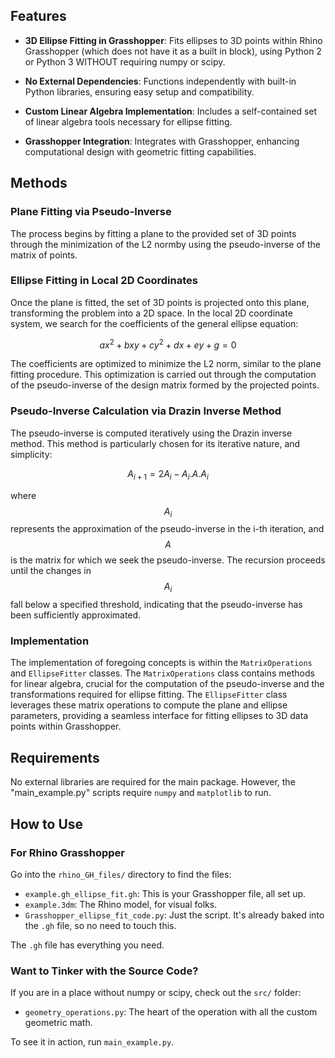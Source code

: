 
## Features

- **3D Ellipse Fitting in Grasshopper**: Fits ellipses to 3D points within Rhino Grasshopper (which does not have it as a built in block), using Python 2 or Python 3 WITHOUT requiring numpy or scipy.

- **No External Dependencies**: Functions independently with built-in Python libraries, ensuring easy setup and compatibility.

- **Custom Linear Algebra Implementation**: Includes a self-contained set of linear algebra tools necessary for ellipse fitting.

- **Grasshopper Integration**: Integrates with Grasshopper, enhancing computational design with geometric fitting capabilities.

## Methods

### Plane Fitting via Pseudo-Inverse

The process begins by fitting a plane to the provided set of 3D points through the minimization of the L2 normby using the pseudo-inverse of the matrix of points.

### Ellipse Fitting in Local 2D Coordinates

Once the plane is fitted, the set of 3D points is projected onto this plane, transforming the problem into a 2D space. In the local 2D coordinate system, we search for the coefficients of the general ellipse equation:

$$
a x^2 + b xy + c y^2 + d x + e y + g = 0
$$

The coefficients are optimized to minimize the L2 norm, similar to the plane fitting procedure. This optimization is carried out through the computation of the pseudo-inverse of the design matrix formed by the projected points.

### Pseudo-Inverse Calculation via Drazin Inverse Method

The pseudo-inverse is computed iteratively using the Drazin inverse method. This method is particularly chosen for its iterative nature, and simplicity:

$$
A_{i+1} = 2A_i - A_i.A.A_i
$$

where $$ A_i $$ represents the approximation of the pseudo-inverse in the i-th iteration, and $$ A $$ is the matrix for which we seek the pseudo-inverse. The recursion proceeds until the changes in $$ A_i $$ fall below a specified threshold, indicating that the pseudo-inverse has been sufficiently approximated.

### Implementation

The implementation of foregoing concepts is within the `MatrixOperations` and `EllipseFitter` classes. The `MatrixOperations` class contains methods for linear algebra, crucial for the computation of the pseudo-inverse and the transformations required for ellipse fitting. The `EllipseFitter` class leverages these matrix operations to compute the plane and ellipse parameters, providing a seamless interface for fitting ellipses to 3D data points within Grasshopper.

## Requirements

No external libraries are required for the main package. However, the "main_example.py" scripts require `numpy` and `matplotlib` to run.

## How to Use

### For Rhino Grasshopper 
Go into the `rhino_GH_files/` directory to find the files:
- `example.gh_ellipse_fit.gh`: This is your Grasshopper file, all set up.
- `example.3dm`: The Rhino model, for visual folks.
- `Grasshopper_ellipse_fit_code.py`: Just the script. It's already baked into the `.gh` file, so no need to touch this.

The `.gh` file has everything you need.

### Want to Tinker with the Source Code?
If you are in a place without numpy or scipy, check out the `src/` folder:
- `geometry_operations.py`: The heart of the operation with all the custom geometric math.

To see it in action, run `main_example.py`.
